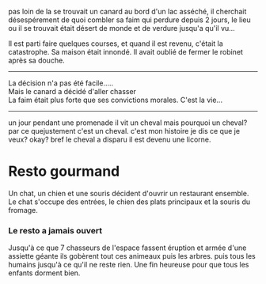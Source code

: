 
pas loin de la se trouvait un canard au bord d'un lac asséché, il cherchait désespérement de quoi combler sa faim qui perdure depuis 2 jours, le lieu ou il se trouvait était désert de monde et de verdure jusqu'a qu'il vu...


Il est parti faire quelques courses, et quand il est revenu, c'était la catastrophe. Sa maison était innondé. Il avait oublié de fermer le robinet après sa douche.
_____
La décision n'a pas été facile.....   
Mais le canard a décidé d'aller chasser   
La faim était plus forte que ses convictions morales. C'est la vie...   
____

un jour pendant une promenade il vit un cheval mais pourquoi un cheval? par ce quejustement c'est un cheval.
c'est mon histoire je dis ce que je veux? okay?  bref le cheval a disparu il est devenu une licorne.
 # Resto gourmand
 Un chat, un chien et une souris décident d'ouvrir un restaurant ensemble. Le chat s'occupe des entrées, le chien des plats principaux et la souris du fromage.
 ### Le resto a jamais ouvert


Jusqu'à ce que 7 chasseurs de l'espace fassent éruption et armée d'une assiette géante ils gobèrent tout ces animeaux puis les arbres. puis tous les humains jusqu'à ce qu'il ne reste rien. Une fin heureuse pour que tous les enfants dorment bien.
